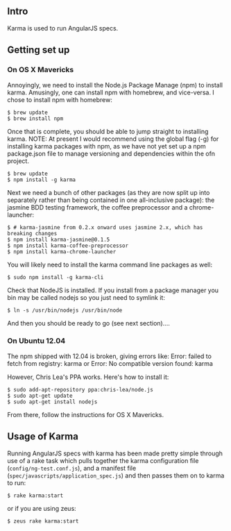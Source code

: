 ## Intro
Karma is used to run AngularJS specs.

## Getting set up

### On OS X Mavericks
Annoyingly, we need to install the Node.js Package Manage (npm) to install karma. Amusingly, one can install npm with homebrew, and vice-versa. I chose to install npm with homebrew:

    $ brew update
    $ brew install npm

Once that is complete, you should be able to jump straight to installing karma. NOTE: At present I would recommend using the global flag (-g) for installing karma packages with npm, as we have not yet set up a npm package.json file to manage versioning and dependencies within the ofn project.

    $ brew update
    $ npm install -g karma

Next we need a bunch of other packages (as they are now split up into separately rather than being contained in one all-inclusive package): the jasmine BDD testing framework, the coffee preprocessor and a chrome-launcher:

    $ # karma-jasmine from 0.2.x onward uses jasmine 2.x, which has breaking changes
    $ npm install karma-jasmine@0.1.5
    $ npm install karma-coffee-preprocessor
    $ npm install karma-chrome-launcher

You will likely need to install the karma command line packages as well:

    $ sudo npm install -g karma-cli

Check that NodeJS is installed. If you install from a package manager you bin may be called nodejs so you just need to symlink it:

    $ ln -s /usr/bin/nodejs /usr/bin/node

And then you should be ready to go (see next section)....


### On Ubuntu 12.04
The npm shipped with 12.04 is broken, giving errors like:
    Error: failed to fetch from registry: karma
    or
    Error: No compatible version found: karma

However, Chris Lea's PPA works. Here's how to install it:

    $ sudo add-apt-repository ppa:chris-lea/node.js 
    $ sudo apt-get update
    $ sudo apt-get install nodejs

From there, follow the instructions for OS X Mavericks.

## Usage of Karma
Running AngularJS specs with karma has been made pretty simple through use of a rake task which pulls together the karma configuration file (`config/ng-test.conf.js`), and a manifest file (`spec/javascripts/application_spec.js`) and then passes them on to karma to run:

    $ rake karma:start

or if you are using zeus:

    $ zeus rake karma:start